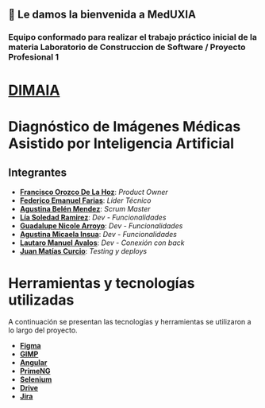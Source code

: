 ## 👋 Le damos la bienvenida a MedUXIA
### Equipo conformado para realizar el trabajo práctico inicial de la materia Laboratorio de Construccion de Software / Proyecto Profesional 1

# [DIMAIA](https://dimaia.vercel.app/)
# Diagnóstico de Imágenes Médicas Asistido por Inteligencia Artificial

## Integrantes
* **[Francisco Orozco De La Hoz](https://www.linkedin.com/in/franciscoorozcod/)**: _Product Owner_
* **[Federico Emanuel Farias](https://github.com/fridriik)**: _Líder Técnico_
* **[Agustina Belén Mendez](https://github.com/aguuusbelen)**: _Scrum Master_
* **[Lía Soledad Ramirez](https://github.com/soledadramirez)**: _Dev - Funcionalidades_
* **[Guadalupe Nicole Arroyo](https://github.com/Ashinoa)**: _Dev - Funcionalidades_
* **[Agustina Micaela Insua](https://github.com/AgustinaInsua)**: _Dev - Funcionalidades_
* **[Lautaro Manuel Avalos](https://github.com/manuavalos-git)**: _Dev - Conexión con back_
* **[Juan Matías Curcio](https://github.com/matycurcio)**: _Testing y deploys_

# Herramientas y tecnologías utilizadas
A continuación se presentan las tecnologías y herramientas se utilizaron a lo largo del proyecto.
* **[Figma](https://www.figma.com/file/IeImBvgmtyFfMcUW4CYQr2/Proyecto-MedUXIA?type=design&node-id=485%3A1621&mode=design&t=iVbgVhbg9l7l8JXW-1)**
* **[GIMP](https://www.gimp.org/)**
* **[Angular](https://angular.io/)**
* **[PrimeNG](https://primeng.org/)**
* **[Selenium](https://www.selenium.dev/)**
* **[Drive](https://drive.google.com/drive/folders/1PghwhiKPNhhxW2ZwJTrYwxDCKrcuOMwM)**
* **[Jira](https://pp12023s2g3.atlassian.net/jira/software/projects/PP1G3/boards/1)**
